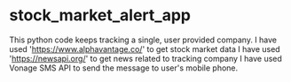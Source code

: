 # stock_market_alert_app
This python code keeps tracking a single, user provided company.
I have used 'https://www.alphavantage.co/' to get stock market data
I have used 'https://newsapi.org/' to get news related to tracking company
I have used Vonage SMS API to send the message to user's mobile phone.
